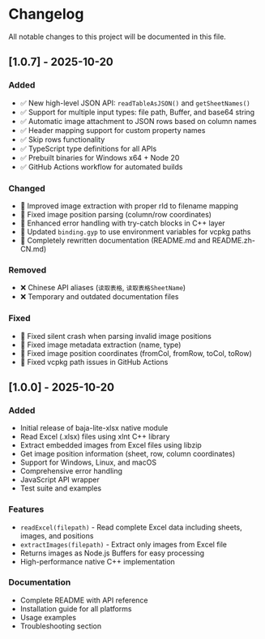 # Changelog

All notable changes to this project will be documented in this file.

## [1.0.7] - 2025-10-20

### Added
- ✅ New high-level JSON API: `readTableAsJSON()` and `getSheetNames()`
- ✅ Support for multiple input types: file path, Buffer, and base64 string
- ✅ Automatic image attachment to JSON rows based on column names
- ✅ Header mapping support for custom property names
- ✅ Skip rows functionality
- ✅ TypeScript type definitions for all APIs
- ✅ Prebuilt binaries for Windows x64 + Node 20
- ✅ GitHub Actions workflow for automated builds

### Changed
- 🔧 Improved image extraction with proper rId to filename mapping
- 🔧 Fixed image position parsing (column/row coordinates)
- 🔧 Enhanced error handling with try-catch blocks in C++ layer
- 🔧 Updated `binding.gyp` to use environment variables for vcpkg paths
- 📝 Completely rewritten documentation (README.md and README.zh-CN.md)

### Removed
- ❌ Chinese API aliases (`读取表格`, `读取表格SheetName`)
- ❌ Temporary and outdated documentation files

### Fixed
- 🐛 Fixed silent crash when parsing invalid image positions
- 🐛 Fixed image metadata extraction (name, type)
- 🐛 Fixed image position coordinates (fromCol, fromRow, toCol, toRow)
- 🐛 Fixed vcpkg path issues in GitHub Actions

## [1.0.0] - 2025-10-20

### Added
- Initial release of baja-lite-xlsx native module
- Read Excel (.xlsx) files using xlnt C++ library
- Extract embedded images from Excel files using libzip
- Get image position information (sheet, row, column coordinates)
- Support for Windows, Linux, and macOS
- Comprehensive error handling
- JavaScript API wrapper
- Test suite and examples

### Features
- `readExcel(filepath)` - Read complete Excel data including sheets, images, and positions
- `extractImages(filepath)` - Extract only images from Excel file
- Returns images as Node.js Buffers for easy processing
- High-performance native C++ implementation

### Documentation
- Complete README with API reference
- Installation guide for all platforms
- Usage examples
- Troubleshooting section


